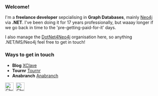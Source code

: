 ### Welcome! 

I'm  a **freelance developer** sepcialising in **Graph Databases**, mainly [Neo4j](https://neo4j.com) via **.NET**. I've been doing it for 17 years professionally, but waaay longer if we go back in time to the 'pre-getting-paid-for-it' days.

I also manage the [DotNet4Neo4j](https://github.com/dotnet4neo4j) organisation here, so anything .NET/MS/Neo4j feel free to get in touch!

### Ways to get in touch

* **Blog** [XClave](https://xclave.co.uk)
* **Tournr** [Tournr](https://tournr.com)
* **Anabranch** [Anabranch](https://anabranch.co.uk)

<a href="https://www.linkedin.com/in/cskardon" target="_blank"><img align="center" src="https://cdn.jsdelivr.net/npm/simple-icons@3.0.1/icons/linkedin.svg" alt="Chris Skardon LinkedIn" height="28" width="28" /></a>&nbsp; <a href="https://twitter.com/cskardon" target="_blank"><img align="center" src="https://cdn.jsdelivr.net/npm/simple-icons@3.0.1/icons/twitter.svg" alt="Chris Skardon Twitter" height="28" width="28" /></a>&nbsp; 



<!--
**cskardon/cskardon** is a ✨ _special_ ✨ repository because its `README.md` (this file) appears on your GitHub profile.

Here are some ideas to get you started:

- 🔭 I’m currently working on ...
- 🌱 I’m currently learning ...
- 👯 I’m looking to collaborate on ...
- 🤔 I’m looking for help with ...
- 💬 Ask me about ...
- 📫 How to reach me: ...
- 😄 Pronouns: ...
- ⚡ Fun fact: ...
-->
